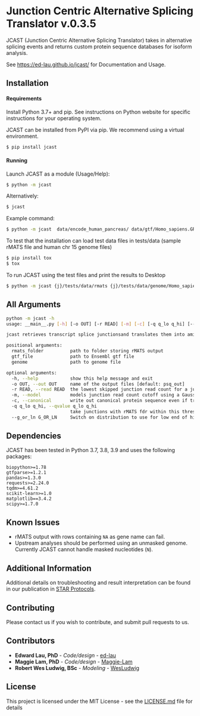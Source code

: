 # Junction Centric Alternative Splicing Translator v.0.3.5

JCAST (Junction Centric Alternative Splicing Translator) takes in alternative splicing events and returns custom protein sequence databases for isoform analysis.

See https://ed-lau.github.io/jcast/ for Documentation and Usage.

## Installation

#### Requirements

Install Python 3.7+ and pip. See instructions on Python website for specific instructions for your operating system.

JCAST can be installed from PyPI via pip. We recommend using a virtual environment.

```bash
$ pip install jcast
```

#### Running
	
Launch JCAST as a module (Usage/Help):

```bash
$ python -m jcast
```

Alternatively:

```bash
$ jcast
```

Example command: 

```bash
$ python -m jcast  data/encode_human_pancreas/ data/gtf/Homo_sapiens.GRCh38.89.gtf data/gtf/Homo_sapiens.GRCh38.89.gtf data/genome/Homo_sapiens.GRCh38.dna.primary_assembly.fa -o encode_human_pancreas -q 0 1 -r 1 -m -c
```

To test that the installation can load test data files in tests/data (sample rMATS file and human chr 15 genome files)

```bash
$ pip install tox
$ tox
```

To run JCAST using the test files and print the results to Desktop

```bash
$ python -m jcast {j}/tests/data/rmats {j}/tests/data/genome/Homo_sapiens.GRCh38.89.chromosome.15.gtf  {j}/tests/data/genome/Homo_sapiens.GRCh38.dna.chromosome.15.fa.gz -o ~/Desktop
```

## All Arguments

```bash
python -m jcast -h
usage: __main__.py [-h] [-o OUT] [-r READ] [-m] [-c] [-q q_lo q_hi] [--g_or_ln G_OR_LN] rmats_folder gtf_file genome

jcast retrieves transcript splice junctionsand translates them into amino acid sequences

positional arguments:
  rmats_folder          path to folder storing rMATS output
  gtf_file              path to Ensembl gtf file
  genome                path to genome file

optional arguments:
  -h, --help            show this help message and exit
  -o OUT, --out OUT     name of the output files [default: psq_out]
  -r READ, --read READ  the lowest skipped junction read count for a junction to be translated [default: 1]
  -m, --model           models junction read count cutoff using a Gaussian mixture model [default: False]
  -c, --canonical       write out canonical protein sequence even if transcriptslices are untranslatable [default: False]
  -q q_lo q_hi, --qvalue q_lo q_hi
                        take junctions with rMATS fdr within this threshold [default: 0 1]
  --g_or_ln G_OR_LN     Switch on distribution to use for low end of histogram, 0 for Gamma, anything else for LogNorm


```


## Dependencies

JCAST has been tested in Python 3.7, 3.8, 3.9 and uses the following packages:

```
biopython>=1.78
gtfparse>=1.2.1
pandas>=1.3.0
requests>=2.24.0
tqdm>=4.61.2
scikit-learn>=1.0
matplotlib==3.4.2
scipy>=1.7.0
```

## Known Issues
* rMATS output with rows containing `NA` as gene name can fail.
* Upstream analyses should be performed using an unmasked genome. Currently JCAST cannot handle masked nucleotides (`N`).

## Additional Information

Additional details on troubleshooting and result interpretation can be found in our publication in [STAR Protocols](https://www.sciencedirect.com/science/article/pii/S2666166720301258).

## Contributing

Please contact us if you wish to contribute, and submit pull requests to us.


## Contributors

* **Edward Lau, PhD** - *Code/design* - [ed-lau](https://github.com/ed-lau)
* **Maggie Lam, PhD** - *Code/design* - [Maggie-Lam](https://github.com/Maggie-Lam)
* **Robert Wes Ludwig, BSc** - *Modeling* - [WesLudwig](https://github.com/WesLudwig)


## License

This project is licensed under the MIT License - see the [LICENSE.md](LICENSE.md) file for details
